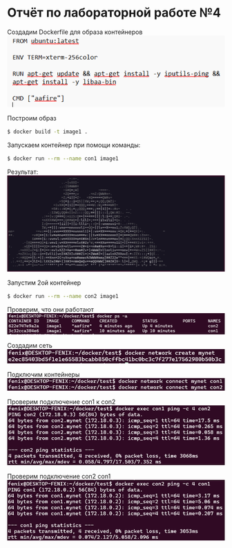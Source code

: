 # Отчёт по лабораторной работе №4

Создадим Dockerfile для образа контейнеров
![img](scrinshots/dockerfile.png)

Построим образ
```bash
$ docker build -t image1 .
```

Запускаем контейнер при помощи команды:
```bash
$ docker run --rm --name con1 image1
```
Результат:
![img](scrinshots/fire.png)

Запустим 2ой контейнер
```bash
$ docker run --rm --name con2 image1
```

Проверим, что они работают
![img](scrinshots/cons_information.png)

Создадим сеть
![img](scrinshots/network_creating.png)

Подключим контейнеры
![img](scrinshots/connecting_cons_to_net.png)

Проверим подключение con1 к con2
![img](scrinshots/connect_con1_to_con2.png)

Проверим подключение con2 con1
![img](scrinshots/connect_con2_to_con1.png)